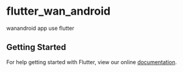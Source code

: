 # flutter_wan_android

wanandroid app use flutter

## Getting Started

For help getting started with Flutter, view our online
[documentation](http://flutter.io/).
